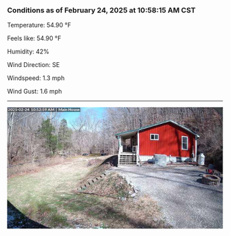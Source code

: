 ### Conditions as of February 24, 2025 at 10:58:15 AM CST 

Temperature: 54.90 &deg;F

Feels like: 54.90 &deg;F

Humidity: 42%

Wind Direction: SE

Windspeed: 1.3 mph

Wind Gust: 1.6 mph

---

<img src="./images/latest.jpeg"/>

